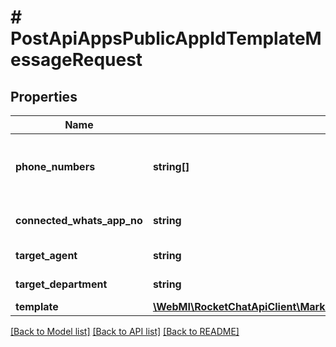 # # PostApiAppsPublicAppIdTemplateMessageRequest

## Properties

Name | Type | Description | Notes
------------ | ------------- | ------------- | -------------
**phone_numbers** | **string[]** | Recipient WhatsApp IDs where you want to send the template message. You can validate a WhatsApp id from &lt;a href&#x3D;\&quot;https://developers.facebook.com/docs/whatsapp/on-premises/reference/contacts\&quot; target&#x3D;\&quot;_blank\&quot;&gt;here&lt;/a&gt;. |
**connected_whats_app_no** | **string** | The WhatsApp Number from which you want to send this template message. The WhatsApp number connected to your workspace via the app. |
**target_agent** | **string** | Username of the agent you want to transfer the chat to when the WhatsApp user replies. | [optional]
**target_department** | **string** | Department name or ID where you want to transfer the chat to when the WhatsApp user replies. | [optional]
**template** | [**\WebMI\RocketChatApiClient\MarketplaceAppsApi\Model\PostApiAppsPublicAppIdTemplateMessageRequestTemplate**](PostApiAppsPublicAppIdTemplateMessageRequestTemplate.md) |  |

[[Back to Model list]](../../README.md#models) [[Back to API list]](../../README.md#endpoints) [[Back to README]](../../README.md)
